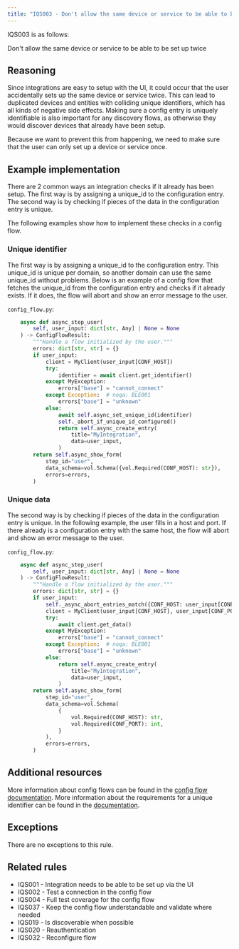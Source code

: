 ```yaml
---
title: "IQS003 - Don't allow the same device or service to be able to be set up twice"
---
```


IQS003 is as follows:

Don't allow the same device or service to be able to be set up twice

## Reasoning
Since integrations are easy to setup with the UI, it could occur that the user accidentally sets up the same device or service twice.
This can lead to duplicated devices and entities with colliding unique identifiers, which has all kinds of negative side effects.
Making sure a config entry is uniquely identifiable is also important for any discovery flows, as otherwise they would discover devices that already have been setup.

Because we want to prevent this from happening, we need to make sure that the user can only set up a device or service once.

## Example implementation
There are 2 common ways an integration checks if it already has been setup.
The first way is by assigning a unique_id to the configuration entry.
The second way is by checking if pieces of the data in the configuration entry is unique.

The following examples show how to implement these checks in a config flow.

### Unique identifier
The first way is by assigning a unique_id to the configuration entry.
This unique_id is unique per domain, so another domain can use the same unique_id without problems.
Below is an example of a config flow that fetches the unique_id from the configuration entry and checks if it already exists.
If it does, the flow will abort and show an error message to the user.

`config_flow.py`:
```python
    async def async_step_user(
        self, user_input: dict[str, Any] | None = None
    ) -> ConfigFlowResult:
        """Handle a flow initialized by the user."""
        errors: dict[str, str] = {}
        if user_input:
            client = MyClient(user_input[CONF_HOST])
            try:
                identifier = await client.get_identifier()
            except MyException:
                errors["base"] = "cannot_connect"
            except Exception:  # noqa: BLE001
                errors["base"] = "unknown"
            else:
                await self.async_set_unique_id(identifier)
                self._abort_if_unique_id_configured()
                return self.async_create_entry(
                    title="MyIntegration",
                    data=user_input,
                )
        return self.async_show_form(
            step_id="user",
            data_schema=vol.Schema({vol.Required(CONF_HOST): str}),
            errors=errors,
        )
```

### Unique data
The second way is by checking if pieces of the data in the configuration entry is unique.
In the following example, the user fills in a host and port.
If there already is a configuration entry with the same host, the flow will abort and show an error message to the user.

`config_flow.py`:
```python
    async def async_step_user(
        self, user_input: dict[str, Any] | None = None
    ) -> ConfigFlowResult:
        """Handle a flow initialized by the user."""
        errors: dict[str, str] = {}
        if user_input:
            self._async_abort_entries_match({CONF_HOST: user_input[CONF_HOST]})
            client = MyClient(user_input[CONF_HOST], user_input[CONF_PORT])
            try:
                await client.get_data()
            except MyException:
                errors["base"] = "cannot_connect"
            except Exception:  # noqa: BLE001
                errors["base"] = "unknown"
            else:
                return self.async_create_entry(
                    title="MyIntegration",
                    data=user_input,
                )
        return self.async_show_form(
            step_id="user",
            data_schema=vol.Schema(
                {
                    vol.Required(CONF_HOST): str,
                    vol.Required(CONF_PORT): int,
                }
            ),
            errors=errors,
        )
```


## Additional resources
More information about config flows can be found in the [config flow documentation](../../../config_entries_index).
More information about the requirements for a unique identifier can be found in the [documentation](../../../entity_registry_index#unique-id-requirements).

## Exceptions
There are no exceptions to this rule.

## Related rules
- IQS001 - Integration needs to be able to be set up via the UI
- IQS002 - Test a connection in the config flow
- IQS004 - Full test coverage for the config flow
- IQS037 - Keep the config flow understandable and validate where needed
- IQS019 - Is discoverable when possible
- IQS020 - Reauthentication
- IQS032 - Reconfigure flow
